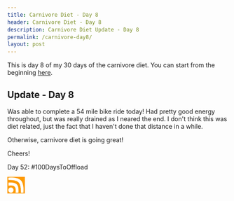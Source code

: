 ```yaml
---
title: Carnivore Diet - Day 8
header: Carnivore Diet - Day 8
description: Carnivore Diet Update - Day 8
permalink: /carnivore-day8/
layout: post
---
```


This is day 8 of my 30 days of the carnivore diet. You can start from the beginning [here](https://blog.mooreanalysis.com/carnivore/).

## Update - Day 8

Was able to complete a 54 mile bike ride today! Had pretty good energy throughout, but was really drained as I neared the end. I don't think this was diet related, just the fact that I haven't done that distance in a while.

Otherwise, carnivore diet is going great!

Cheers!

Day 52: #100DaysToOffload

<a href="https://blog.mooreanalysis.com/feed.xml"><img src="/assets/images/rss_feed.jpg" style="opacity:1;" width="40"/></a>

<!--

#image:
![automator-2](/assets/images/automator-2.png)

#link:
[contact page](https://blog.mooreanalysis.com/contact/)

#unordered list:
<ul>
  <li>I've sailed across the Atlantic</li>
  <li>I've been to Iceland</li>
  <li>I've been skydiving</li>
</ul>

#code block:
<pre style="line-height:.9;">
<code style="font-size:15px;">
  require 'Faker'

  $i = 0
  $num = 15370

  while $i < $num  do
    puts Faker::Restaurant.name
    $i +=1
  end
</code>
</pre>

#html code block - note the &lt and &gt:
<pre style="line-height:1;">
<code style="font-size:15px;">
  &lt;div class="main"&gt;
    &lt;h2><b>Most Recent Reviews</b></h2&gt;
    &lt;?php $lines = file('top3.txt');
    foreach($lines as $line){echo $line;}?><br&gt;
  &lt;/div&gt;
</code>
</pre>

-->
